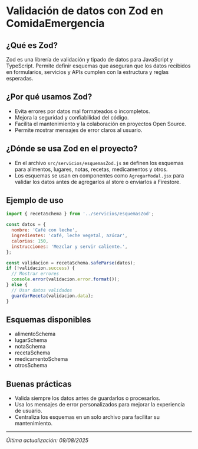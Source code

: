 # Validación de datos con Zod en ComidaEmergencia

## ¿Qué es Zod?

Zod es una librería de validación y tipado de datos para JavaScript y TypeScript. Permite definir esquemas que aseguran que los datos recibidos en formularios, servicios y APIs cumplen con la estructura y reglas esperadas.

## ¿Por qué usamos Zod?

- Evita errores por datos mal formateados o incompletos.
- Mejora la seguridad y confiabilidad del código.
- Facilita el mantenimiento y la colaboración en proyectos Open Source.
- Permite mostrar mensajes de error claros al usuario.

## ¿Dónde se usa Zod en el proyecto?

- En el archivo `src/servicios/esquemasZod.js` se definen los esquemas para alimentos, lugares, notas, recetas, medicamentos y otros.
- Los esquemas se usan en componentes como `AgregarModal.jsx` para validar los datos antes de agregarlos al store o enviarlos a Firestore.

## Ejemplo de uso

```js
import { recetaSchema } from '../servicios/esquemasZod';

const datos = {
  nombre: 'Café con leche',
  ingredientes: 'café, leche vegetal, azúcar',
  calorias: 150,
  instrucciones: 'Mezclar y servir caliente.',
};

const validacion = recetaSchema.safeParse(datos);
if (!validacion.success) {
  // Mostrar errores
  console.error(validacion.error.format());
} else {
  // Usar datos validados
  guardarReceta(validacion.data);
}
```

## Esquemas disponibles

- alimentoSchema
- lugarSchema
- notaSchema
- recetaSchema
- medicamentoSchema
- otrosSchema

## Buenas prácticas

- Valida siempre los datos antes de guardarlos o procesarlos.
- Usa los mensajes de error personalizados para mejorar la experiencia de usuario.
- Centraliza los esquemas en un solo archivo para facilitar su mantenimiento.

---

_Última actualización: 09/08/2025_
